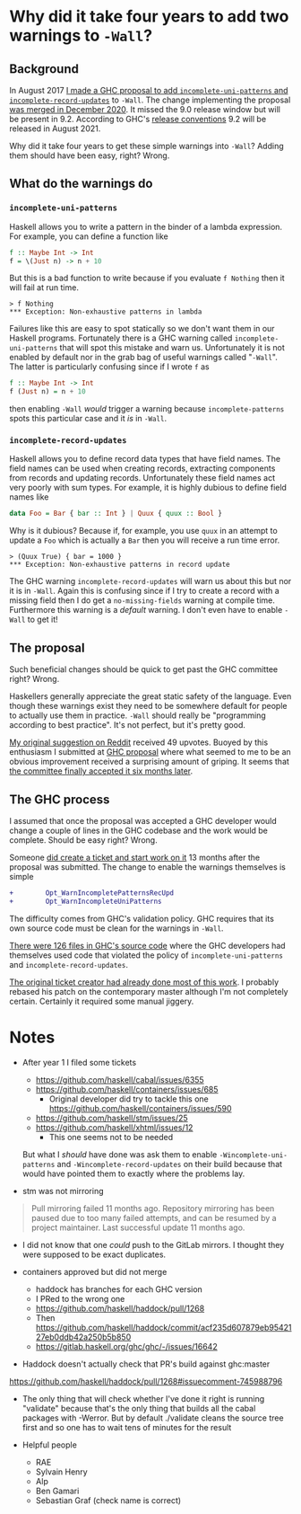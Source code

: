 # Why did it take four years to add two warnings to `-Wall`?

## Background

In August 2017 [I made a GHC proposal to add `incomplete-uni-patterns`
and
`incomplete-record-updates`](https://github.com/ghc-proposals/ghc-proposals/pull/71)
to `-Wall`.  The change implementing the proposal [was merged in
December
2020](https://gitlab.haskell.org/ghc/ghc/-/merge_requests/4614).  It
missed the 9.0 release window but will be present in 9.2.  According
to GHC's [release
conventions](https://gitlab.haskell.org/ghc/ghc/-/wikis/working-conventions/releases)
9.2 will be released in August 2021.

Why did it take four years to get these simple warnings into `-Wall`?
Adding them should have been easy, right?  Wrong.

## What do the warnings do

### `incomplete-uni-patterns`

Haskell allows you to write a pattern in the binder of a lambda
expression.  For example, you can define a function like

```haskell
f :: Maybe Int -> Int
f = \(Just n) -> n + 10
```

But this is a bad function to write because if you evaluate `f
Nothing` then it will fail at run time.

```
> f Nothing
*** Exception: Non-exhaustive patterns in lambda
```

Failures like this are easy to spot statically so we don't want them
in our Haskell programs.  Fortunately there is a GHC warning called
`incomplete-uni-patterns` that will spot this mistake and warn us.
Unfortunately it is not enabled by default nor in the grab bag of
useful warnings called "`-Wall`".  The latter is particularly
confusing since if I wrote `f` as

```haskell
f :: Maybe Int -> Int
f (Just n) = n + 10
```

then enabling `-Wall` *would* trigger a warning because
`incomplete-patterns` spots this particular case and it *is* in
`-Wall`.

### `incomplete-record-updates`

Haskell allows you to define record data types that have field names.
The field names can be used when creating records, extracting
components from records and updating records.  Unfortunately these
field names act very poorly with sum types.  For example, it is highly
dubious to define field names like

```haskell
data Foo = Bar { bar :: Int } | Quux { quux :: Bool }
```

Why is it dubious?  Because if, for example, you use `quux` in an
attempt to update a `Foo` which is actually a `Bar` then you will
receive a run time error.

```
> (Quux True) { bar = 1000 }
*** Exception: Non-exhaustive patterns in record update
```

The GHC warning `incomplete-record-updates` will warn us about this
but nor it is in `-Wall`.  Again this is confusing since if I try to
create a record with a missing field then I do get a
`no-missing-fields` warning at compile time.  Furthermore this warning
is a *default* warning.  I don't even have to enable `-Wall` to get
it!

## The proposal

Such beneficial changes should be quick to get past the GHC committee
right?  Wrong.

Haskellers generally appreciate the great static safety of the
language.  Even though these warnings exist they need to be somewhere
default for people to actually use them in practice.  `-Wall` should
really be "programming according to best practice".  It's not perfect,
but it's pretty good.

[My original suggestion on
Reddit](https://www.reddit.com/r/haskell/comments/6q9tcp/ghc_warnings_you_should_use_in_addition_to_wall/dkvrk0e/)
received 49 upvotes.  Buoyed by this enthusiasm I submitted at [GHC
proposal](https://github.com/ghc-proposals/ghc-proposals/pull/71)
where what seemed to me to be an obvious improvement received a
surprising amount of griping.  It seems that [the committee finally
accepted it six months
later](https://github.com/ghc-proposals/ghc-proposals/pull/71#issuecomment-364714258).

## The GHC process

I assumed that once the proposal was accepted a GHC developer would
change a couple of lines in the GHC codebase and the work would be
complete.  Should be easy right?  Wrong.

Someone [did create a ticket and start work on
it](https://gitlab.haskell.org/ghc/ghc/-/issues/15656) 13
months after the proposal was submitted.  The change to enable the
warnings themselves is simple

```patch
+        Opt_WarnIncompletePatternsRecUpd
+        Opt_WarnIncompleteUniPatterns
```

The difficulty comes from GHC's validation policy.  GHC requires that
its own source code must be clean for the warnings in `-Wall`.

[There were 126 files in GHC's source
code](https://gitlab.haskell.org/ghc/ghc/-/commit/4bada77d5882974514d85d4bd0fd4e1801dad755)
where the GHC developers had themselves used code that violated the
policy of `incomplete-uni-patterns` and `incomplete-record-updates`.


[The original ticket creator had already done most of this
work](https://gitlab.haskell.org/ghc/ghc/-/merge_requests/181).  I
probably rebased his patch on the contemporary master although I'm not
completely certain.  Certainly it required some manual jiggery.


# Notes

* After year 1 I filed some tickets

  * <https://github.com/haskell/cabal/issues/6355>
  * <https://github.com/haskell/containers/issues/685>
      * Original developer did try to tackle this one
        <https://github.com/haskell/containers/issues/590>
  * <https://github.com/haskell/stm/issues/25>
  * <https://github.com/haskell/xhtml/issues/12>
      * This one seems not to be needed

  But what I *should* have done was ask them to enable
  `-Wincomplete-uni-patterns` and `-Wincomplete-record-updates` on
  their build because that would have pointed them to exactly where
  the problems lay.


* stm was not mirroring

> Pull mirroring failed 11 months ago.  Repository mirroring has been
> paused due to too many failed attempts, and can be resumed by a
> project maintainer.  Last successful update 11 months ago.

* I did not know that one *could* push to the GitLab mirrors.  I
  thought they were supposed to be exact duplicates.

* containers approved but did not merge
  * haddock has branches for each GHC version
  * I PRed to the wrong one
  * https://github.com/haskell/haddock/pull/1268
  * Then https://github.com/haskell/haddock/commit/acf235d607879eb9542127eb0ddb42a250b5b850
  * https://gitlab.haskell.org/ghc/ghc/-/issues/16642

* Haddock doesn't actually check that PR's build against ghc:master

https://github.com/haskell/haddock/pull/1268#issuecomment-745988796

* The only thing that will check whether I've done it right is running
  "validate" because that's the only thing that builds all the cabal
  packages with -Werror.  But by default ./validate cleans the source
  tree first and so one has to wait tens of minutes for the result

* Helpful people
  * RAE
  * Sylvain Henry
  * Alp
  * Ben Gamari
  * Sebastian Graf (check name is correct)
